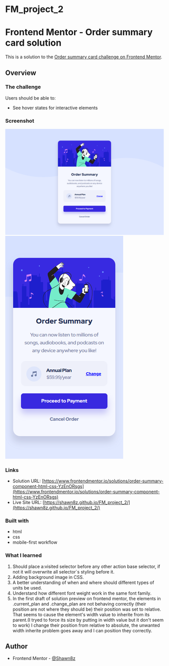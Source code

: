 # FM_project_2

# Frontend Mentor - Order summary card solution

This is a solution to the [Order summary card challenge on Frontend Mentor](https://www.frontendmentor.io/challenges/order-summary-component-QlPmajDUj).

## Overview

### The challenge

Users should be able to:

- See hover states for interactive elements

### Screenshot

![desktop](./screenshots/order_summary_desktop.png)
![mobile](./screenshots/order_summary_mobile.png)

### Links

- Solution URL: [https://www.frontendmentor.io/solutions/order-summary-component-html-css-YzEnORsgs](https://www.frontendmentor.io/solutions/order-summary-component-html-css-YzEnORsgs)
- Live Site URL: [https://shawn8z.github.io/FM_project_2/](https://shawn8z.github.io/FM_project_2/)

### Built with

- html
- css
- mobile-first workflow

### What I learned

1. Should place a:visited selector before any other action base selector, if not it will overwrite all selector`s styling before it.
2. Adding background image in CSS.
3. A better understanding of when and where should different types of units be used.
4. Understand how different font weight work in the same font family.
5. In the first draft of solution preview on frontend mentor, the elements in .current_plan and .change_plan are not behaving correctly (their position are not where they should be) their position was set to relative. That seems to cause the element's width value to inherite from its parent.(I tryed to force its size by putting in width value but it don't seem to work) I change their position from relative to absolute, the unwanted width inherite problem goes away and I can position they correctly.

## Author

- Frontend Mentor - [@Shawn8z](https://www.frontendmentor.io/profile/Shawn8z)

